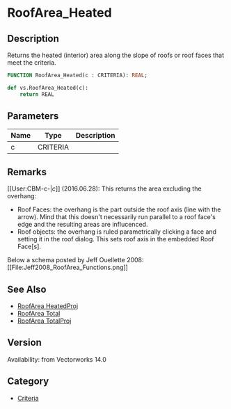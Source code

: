 # RoofArea_Heated

## Description
Returns the heated (interior) area along the slope of roofs or roof faces  that meet the criteria.

```pascal
FUNCTION RoofArea_Heated(c : CRITERIA): REAL;
```

```python
def vs.RoofArea_Heated(c):
    return REAL
```

## Parameters
|Name|Type|Description|
|---|---|---|
|c|CRITERIA|   |

## Remarks
[[User:CBM-c-|_c_]] (2016.06.28): This returns the area excluding the overhang:
* Roof Faces: the overhang is the part outside the roof axis (line with the arrow). Mind that this doesn't necessarily run parallel to a roof face's edge and the resulting areas are influcenced.
* Roof objects: the overhang is ruled parametrically clicking a face and setting it in the roof dialog. This sets roof axis in the embedded Roof Face[s].

Below a schema posted by Jeff Ouellette 2008:
[[File:Jeff2008_RoofArea_Functions.png]]

## See Also
* [RoofArea HeatedProj](RoofArea%20HeatedProj.md)
* [RoofArea Total](RoofArea%20Total.md)
* [RoofArea TotalProj](RoofArea%20TotalProj.md)

## Version
Availability: from Vectorworks 14.0

## Category
* [Criteria](../Categories/Criteria.md)

